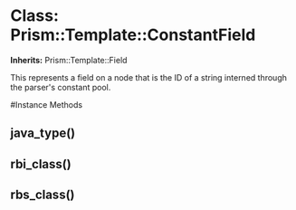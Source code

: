 # Class: Prism::Template::ConstantField
**Inherits:** Prism::Template::Field
    

This represents a field on a node that is the ID of a string interned through
the parser's constant pool.



#Instance Methods
## java_type() [](#method-i-java_type)

## rbi_class() [](#method-i-rbi_class)

## rbs_class() [](#method-i-rbs_class)

